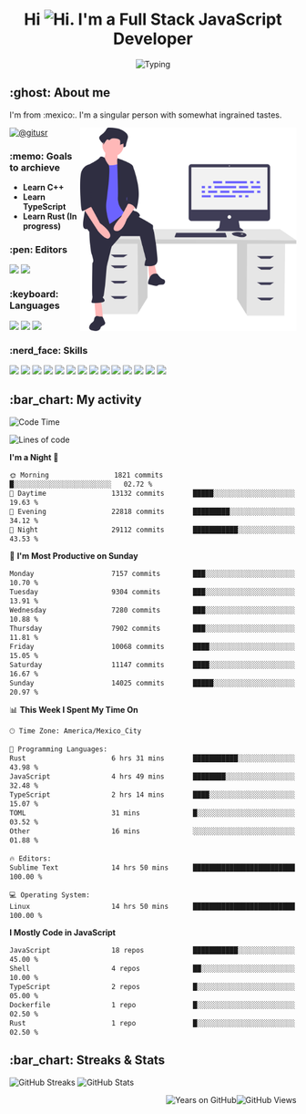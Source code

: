 <h1 align="center">Hi <img src="https://emojis.slackmojis.com/emojis/images/1579216111/7550/pikachu_wave.gif?1579216111" alt="Hi" width="28" />. I'm a Full Stack JavaScript Developer</h1>

<p align="center">  <picture><img src="https://readme-typing-svg.herokuapp.com?color=0389FF&amp;center=true&amp;lines=I+%E2%9D%A4%EF%B8%8F+JavaScript;I+%E2%9D%A4%EF%B8%8F+Anime;I+%E2%9D%A4%EF%B8%8F+Nature" alt="Typing" /></picture>
</p>

<h2>:ghost: About me</h2>

<p>I'm from :mexico:. I'm a singular person with somewhat ingrained tastes.</p>

<picture><img src="https://github.com/hypernova7/hypernova7/raw/main/static/images/undraw_feeling_proud_qne1.svg" align="right" alt="Hero Image" width="380" /></picture>

<p>    <a href="https://t.me/gitusr"><picture><img src="https://genx.vercel.app/api/icon/telegram" alt="@gitusr" /></picture></a>
</p>

<h3>:memo: Goals to archieve</h3>

<ul>
    <li><strong>Learn C++</strong></li>
    <li><strong>Learn TypeScript</strong></li>
    <li><strong>Learn Rust (In progress)</strong></li>
</ul>

<h3>:pen: Editors</h3>

<p>    <picture><img src="https://genx.vercel.app/api/icon/sublimetext" /></picture>
    <picture><img src="https://genx.vercel.app/api/icon/neovim" /></picture>
</p>

<h3>:keyboard: Languages</h3>

<p>    <picture><img src="https://genx.vercel.app/api/icon/javascript" /></picture>
    <picture><img src="https://genx.vercel.app/api/icon/rust" /></picture>
    <picture><img src="https://genx.vercel.app/api/icon/php" /></picture>
</p>

<h3>:nerd_face: Skills</h3>

<p>    <picture><img src="https://genx.vercel.app/api/icon/git" /></picture>
    <picture><img src="https://genx.vercel.app/api/icon/docker" /></picture>
    <picture><img src="https://genx.vercel.app/api/icon/heroku" /></picture>
    <picture><img src="https://genx.vercel.app/api/icon/firebase" /></picture>
    <picture><img src="https://genx.vercel.app/api/icon/sentry" /></picture>
    <picture><img src="https://genx.vercel.app/api/icon/node.js" /></picture>
    <picture><img src="https://genx.vercel.app/api/icon/pnpm" /></picture>
    <picture><img src="https://genx.vercel.app/api/icon/yarn" /></picture>
    <picture><img src="https://genx.vercel.app/api/icon/vue.js" /></picture>
    <picture><img src="https://genx.vercel.app/api/icon/nuxt.js" /></picture>
    <picture><img src="https://genx.vercel.app/api/icon/react" /></picture>
    <picture><img src="https://genx.vercel.app/api/icon/next.js" /></picture>
    <picture><img src="https://genx.vercel.app/api/icon/tailwindcss" /></picture>
    <picture><img src="https://genx.vercel.app/api/icon/webpack" /></picture>
</p>

<h2>:bar_chart: My activity</h2>

<!--START_SECTION:waka-->
![Code Time](http://img.shields.io/badge/Code%20Time-2%2C574%20hrs%2056%20mins-blue)

![Lines of code](https://img.shields.io/badge/From%20Hello%20World%20I%27ve%20Written-5.3%20million%20lines%20of%20code-blue)

**I'm a Night 🦉** 

```text
🌞 Morning                1821 commits        █░░░░░░░░░░░░░░░░░░░░░░░░   02.72 % 
🌆 Daytime                13132 commits       █████░░░░░░░░░░░░░░░░░░░░   19.63 % 
🌃 Evening                22818 commits       █████████░░░░░░░░░░░░░░░░   34.12 % 
🌙 Night                  29112 commits       ███████████░░░░░░░░░░░░░░   43.53 % 
```
📅 **I'm Most Productive on Sunday** 

```text
Monday                   7157 commits        ███░░░░░░░░░░░░░░░░░░░░░░   10.70 % 
Tuesday                  9304 commits        ███░░░░░░░░░░░░░░░░░░░░░░   13.91 % 
Wednesday                7280 commits        ███░░░░░░░░░░░░░░░░░░░░░░   10.88 % 
Thursday                 7902 commits        ███░░░░░░░░░░░░░░░░░░░░░░   11.81 % 
Friday                   10068 commits       ████░░░░░░░░░░░░░░░░░░░░░   15.05 % 
Saturday                 11147 commits       ████░░░░░░░░░░░░░░░░░░░░░   16.67 % 
Sunday                   14025 commits       █████░░░░░░░░░░░░░░░░░░░░   20.97 % 
```


📊 **This Week I Spent My Time On** 

```text
🕑︎ Time Zone: America/Mexico_City

💬 Programming Languages: 
Rust                     6 hrs 31 mins       ███████████░░░░░░░░░░░░░░   43.98 % 
JavaScript               4 hrs 49 mins       ████████░░░░░░░░░░░░░░░░░   32.48 % 
TypeScript               2 hrs 14 mins       ████░░░░░░░░░░░░░░░░░░░░░   15.07 % 
TOML                     31 mins             █░░░░░░░░░░░░░░░░░░░░░░░░   03.52 % 
Other                    16 mins             ░░░░░░░░░░░░░░░░░░░░░░░░░   01.88 % 

🔥 Editors: 
Sublime Text             14 hrs 50 mins      █████████████████████████   100.00 % 

💻 Operating System: 
Linux                    14 hrs 50 mins      █████████████████████████   100.00 % 
```

**I Mostly Code in JavaScript** 

```text
JavaScript               18 repos            ███████████░░░░░░░░░░░░░░   45.00 % 
Shell                    4 repos             ██░░░░░░░░░░░░░░░░░░░░░░░   10.00 % 
TypeScript               2 repos             █░░░░░░░░░░░░░░░░░░░░░░░░   05.00 % 
Dockerfile               1 repo              █░░░░░░░░░░░░░░░░░░░░░░░░   02.50 % 
Rust                     1 repo              █░░░░░░░░░░░░░░░░░░░░░░░░   02.50 % 
```




<!--END_SECTION:waka-->

<h2>:bar_chart: Streaks &amp; Stats</h2>

<p aling="center">  <picture><source media="(prefers-color-scheme: dark)" srcset="https://github-readme-streak-stats.herokuapp.com/?user=hypernova7&amp;hide_border=true&amp;boder_radius=0&amp;theme=nord"><img src="https://github-readme-streak-stats.herokuapp.com/?user=hypernova7&amp;hide_border=true&amp;boder_radius=0" alt="GitHub Streaks" width="49%" /></picture>
  <picture><source media="(prefers-color-scheme: dark)" srcset="https://gitcard.vercel.app/api?username=hypernova7&amp;show_icons=true&amp;hide_border=true&amp;boder_radius=0&amp;theme=nord"><img src="https://gitcard.vercel.app/api?username=hypernova7&amp;show_icons=true&amp;hide_border=true&amp;boder_radius=0" alt="GitHub Stats" width="49%" /></picture>
</p>

<picture><img src="https://genx.vercel.app/api/views/hypernova7" align="right" alt="GitHub Views" /></picture>
<picture><img src="https://badge.deta.dev/github/years/hypernova7" align="right" alt="Years on GitHub" /></picture>
